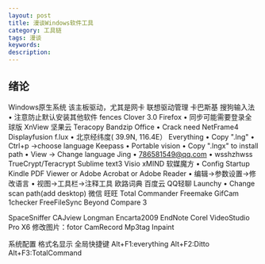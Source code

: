 ```yaml
---
layout: post
title: 漫谈Windows软件工具
category: 工具链
tags: 漫谈
keywords: 
description: 
---
```


## 绪论


Windows原生系统
该主板驱动，尤其是网卡
	联想驱动管理
卡巴斯基
搜狗输入法
	• 注意防止默认安装其他软件
fences
Clover 3.0
Firefox
	• 同步可能需要登录全球版
XnView
坚果云
Teracopy
Bandzip
Office
	• Crack need NetFrame4 
Displayfusion
f.lux
	• 北京经纬度( 39.9N, 116.4E）
Everything
	• Copy ".lng"
	• Ctrl+p ->choose language
Keepass
	• Portable vision
	• Copy ".lngx" to install path
	• View -> Change language
Jing
	• 786581549@qq.com
	• wsshzhwss
TrueCrypt/Teracrypt
Sublime text3
Visio
xMIND
软媒魔方
	• Config Startup
Kindle
PDF Viewer or Adobe Acrobat or Adobe Reader 
	• 编辑->参数设置->修改语言
	• 视图->工具栏->注释工具
欧路词典
百度云
QQ轻聊
Launchy
	• Change scan path(add desktop)
微信
旺旺
Total Commander
Freemake
GifCam
1checker
FreeFileSync
Beyond Compare 3


SpaceSniffer
CAJview
Longman
Encarta2009
EndNote
Corel VideoStudio Pro X6
修改图片：fotor
CamRecord
Mp3tag
Inpaint


	
系统配置
格式名显示
全局快捷键
	Alt+F1:everything
	Alt+F2:Ditto
	Alt+F3:TotalCommand

